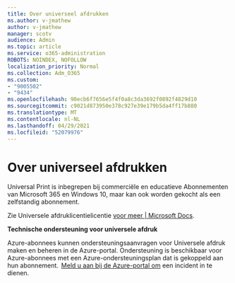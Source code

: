 ```yaml
---
title: Over universeel afdrukken
ms.author: v-jmathew
author: v-jmathew
manager: scotv
audience: Admin
ms.topic: article
ms.service: o365-administration
ROBOTS: NOINDEX, NOFOLLOW
localization_priority: Normal
ms.collection: Adm_O365
ms.custom:
- "9005502"
- "9434"
ms.openlocfilehash: 90ecb6f7656e5f4f0a8c3da3692f0892f4829d10
ms.sourcegitcommit: c9021d873950e378c927e39e179b5da4ff17b880
ms.translationtype: MT
ms.contentlocale: nl-NL
ms.lasthandoff: 04/29/2021
ms.locfileid: "52079976"
---
```

# <a name="about-universal-print"></a>Over universeel afdrukken

Universal Print is inbegrepen bij commerciële en educatieve Abonnementen van Microsoft 365 en Windows 10, maar kan ook worden gekocht als een zelfstandig abonnement.

Zie Universele afdruklicentielicentie [voor meer | Microsoft Docs](https://docs.microsoft.com/universal-print/fundamentals/universal-print-license).

**Technische ondersteuning voor universele afdruk**

Azure-abonnees kunnen ondersteuningsaanvragen voor Universele afdruk maken en beheren in de Azure-portal. Ondersteuning is beschikbaar voor Azure-abonnees met een Azure-ondersteuningsplan dat is gekoppeld aan hun abonnement.  [Meld u aan bij de Azure-portal om](https://ms.portal.azure.com/#blade/Microsoft_Azure_Support/HelpAndSupportBlade/newsupportrequest) een incident in te dienen.